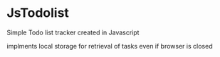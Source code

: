 # JsTodolist

Simple Todo list tracker created in Javascript

implments local storage for retrieval of tasks even if browser is closed
